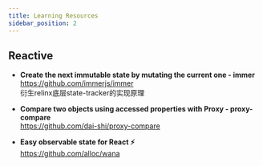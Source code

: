 ```yaml
---
title: Learning Resources
sidebar_position: 2
---
```


## Reactive

- **Create the next immutable state by mutating the current one - immer** <br />
  https://github.com/immerjs/immer <br />
  衍生relinx底层state-tracker的实现原理

- **Compare two objects using accessed properties with Proxy - proxy-compare** <br />
  https://github.com/dai-shi/proxy-compare <br />

- **Easy observable state for React ⚡️** <br />
  https://github.com/alloc/wana <br />